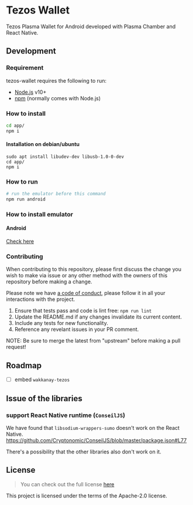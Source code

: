 # Tezos Wallet

Tezos Plasma Wallet for Android developed with Plasma Chamber and React Native.

## Development

### Requirement

tezos-wallet requires the following to run:

- [Node.js](https://nodejs.org/) v10+
- [npm](https://www.npmjs.com/) (normally comes with Node.js)

### How to install

```bash
cd app/
npm i
```

#### Installation on debian/ubuntu

```
sudo apt install libudev-dev libusb-1.0-0-dev
cd app/
npm i
```

### How to run

```bash
# run the emulator before this command
npm run android
```

### How to install emulator

#### Android

[Check here](https://developer.android.com/studio/?gclid=Cj0KCQiAvc_xBRCYARIsAC5QT9kzcTZsyRADH_pNZHuisRabGUe7iC-yNIFGZqIRglURvyQ5ye4LhL0aAkLkEALw_wcB)

### Contributing

When contributing to this repository, please first discuss the change you wish to make via issue or any other method with the owners of this repository before making a change.

Please note we have [a code of conduct](https://github.com/cryptoeconomicslab/ovm-plasma-chamber-spec/blob/master/CODE-OF-CONDUCT.md), please follow it in all your interactions with the project.

1.  Ensure that tests pass and code is lint free: `npm run lint`
2.  Update the README.md if any changes invalidate its current content.
3.  Include any tests for new functionality.
4.  Reference any revelant issues in your PR comment.

NOTE: Be sure to merge the latest from "upstream" before making a pull request!

## Roadmap

- [ ] embed `wakkanay-tezos`

## Issue of the libraries

### support React Native runtime (`ConseilJS`)

We have found that `libsodium-wrappers-sumo` doesn't work on the React Native.
https://github.com/Cryptonomic/ConseilJS/blob/master/package.json#L77

There's a possibility that the other libraries also don't work on it.

## License

> You can check out the full license [here](/LICENSE)

This project is licensed under the terms of the Apache-2.0 license.
